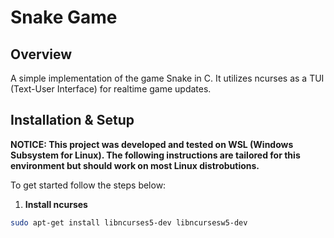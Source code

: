 # Snake Game

## **Overview**
A simple implementation of the game Snake in C. It utilizes ncurses as a TUI (Text-User Interface) for realtime game updates.

## **Installation & Setup**
**NOTICE: This project was developed and tested on WSL (Windows Subsystem for Linux). The following instructions are tailored for this environment but should work on most Linux distrobutions.**

To get started follow the steps below:

1. **Install ncurses**
```sh
sudo apt-get install libncurses5-dev libncursesw5-dev
```


